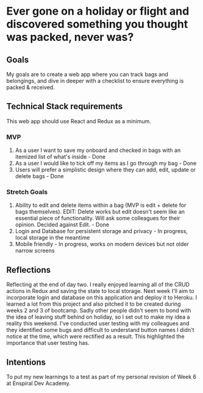 # Ever gone on a holiday or flight and discovered something you thought was packed, never was?

## Goals

My goals are to create a web app where you can track bags and belongings, and dive in deeper with a checklist to ensure everything is packed & received.

## Technical Stack requirements

This web app should use React and Redux as a minimum.

### MVP

1. As a user I want to save my onboard and checked in bags with an itemized list of what's inside - Done
2. As a user I would like to tick off my items as I go through my bag - Done
3. Users will prefer a simplistic design where they can add, edit, update or delete bags - Done

### Stretch Goals

1. Ability to edit and delete items within a bag (MVP is edit + delete for bags themselves). EDIT: Delete works but edit doesn't seem like an essential piece of functionality. Will ask some colleagues for their opinion. Decided against Edit. - Done
2. Login and Database for persistent storage and privacy - In progress, local storage in the meantime
3. Mobile friendly - In progress, works on modern devices but not older narrow screens

## Reflections

Reflecting at the end of day two. I really enjoyed learning all of the CRUD actions in Redux and saving the state to local storage. Next week I'll aim to incorporate login and database on this application and deploy it to Heroku. I learned a lot from this project and also pitched it to be created during weeks 2 and 3 of bootcamp. Sadly other people didn't seem to bond with the idea of leaving stuff behind on holiday, so I set out to make my idea a reality this weekend. I've conducted user testing with my colleagues and they identified some bugs and difficult to understand button names I didn't notice at the time, which were rectified as a result. This highlighted the importance that user testing has.

## Intentions

To put my new learnings to a test as part of my personal revision of Week 6 at Enspiral Dev Academy.
